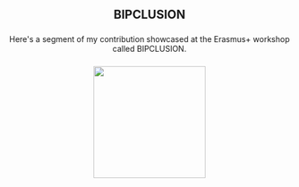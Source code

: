 <h2 align="center">BIPCLUSION</h2>

###

<p align="center">Here's a segment of my contribution showcased at the Erasmus+ workshop called BIPCLUSION.</p>

###

<div align="center">
  <img height="200" src="https://www.fer.unizg.hr/_news/icons/977c3227c96022b648e49c285948f8e65802_icon.png"  />
</div>

###
